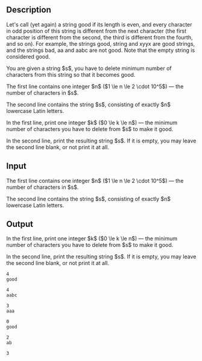 ## Description

<div><p>Let's call (yet again) a string <span class="tex-font-style-bf">good</span> if its length is even, and every character in odd position of this string is different from the next character (the first character is different from the second, the third is different from the fourth, and so on). For example, the strings <span class="tex-font-style-tt">good</span>, <span class="tex-font-style-tt">string</span> and <span class="tex-font-style-tt">xyyx</span> are good strings, and the strings <span class="tex-font-style-tt">bad</span>, <span class="tex-font-style-tt">aa</span> and <span class="tex-font-style-tt">aabc</span> are not good. <span class="tex-font-style-bf">Note that the empty string is considered good</span>.</p><p>You are given a string $s$, you have to delete minimum number of characters from this string so that it becomes good.</p></div><div class="input-specification"><p>The first line contains one integer $n$ ($1 \le n \le 2 \cdot 10^5$) — the number of characters in $s$.</p><p>The second line contains the string $s$, consisting of exactly $n$ lowercase Latin letters.</p></div><div class="output-specification"><p>In the first line, print one integer $k$ ($0 \le k \le n$) — the minimum number of characters you have to delete from $s$ to make it good.</p><p>In the second line, print the resulting string $s$. <span class="tex-font-style-bf">If it is empty, you may leave the second line blank, or not print it at all</span>.</p></div>

## Input

<p>The first line contains one integer $n$ ($1 \le n \le 2 \cdot 10^5$) — the number of characters in $s$.</p><p>The second line contains the string $s$, consisting of exactly $n$ lowercase Latin letters.</p>

## Output

<p>In the first line, print one integer $k$ ($0 \le k \le n$) — the minimum number of characters you have to delete from $s$ to make it good.</p><p>In the second line, print the resulting string $s$. <span class="tex-font-style-bf">If it is empty, you may leave the second line blank, or not print it at all</span>.</p>





```input1
4
good
```




```input2
4
aabc
```




```input3
3
aaa
```




```output1
0
good
```




```output2
2
ab
```




```output3
3
```


